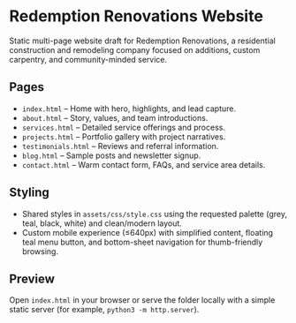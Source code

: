 # Redemption Renovations Website

Static multi-page website draft for Redemption Renovations, a residential construction and remodeling company focused on additions, custom carpentry, and community-minded service.

## Pages

- `index.html` – Home with hero, highlights, and lead capture.
- `about.html` – Story, values, and team introductions.
- `services.html` – Detailed service offerings and process.
- `projects.html` – Portfolio gallery with project narratives.
- `testimonials.html` – Reviews and referral information.
- `blog.html` – Sample posts and newsletter signup.
- `contact.html` – Warm contact form, FAQs, and service area details.

## Styling

- Shared styles in `assets/css/style.css` using the requested palette (grey, teal, black, white) and clean/modern layout.
- Custom mobile experience (≤640px) with simplified content, floating teal menu button, and bottom-sheet navigation for thumb-friendly browsing.

## Preview

Open `index.html` in your browser or serve the folder locally with a simple static server (for example, `python3 -m http.server`).
